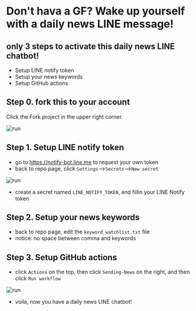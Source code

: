 # Don't hava a GF? Wake up yourself with a daily news LINE message!

## only 3 steps to activate this daily news LINE chatbot!
- Setup LINE notify token
- Setup your news keywords
- Setup GitHub actions

## Step 0. fork this to your account
Click the Fork project in the upper right corner.

![run](https://s2.loli.net/2022/12/06/1ta8qHFNBWjQuUb.png)

## Step 1. Setup LINE notify token
- go to https://notify-bot.line.me to request your own token
- back to repo page, click `Settings`-->`Secrets`-->`New secret`

![run](https://s2.loli.net/2022/12/07/7lvh9u3ayXZkIAm.png)

- create a secret named `LINE_NOTIFY_TOKEN`, and fillin your LINE Notify token

## Step 2. Setup your news keywords
- back to repo page, edit the `keyword_watchlist.txt` file
- notice: no space between comma and keywords

## Step 3. Setup GitHub actions
- click `Actions` on the top, then click `Sending-News` on the right, and then click `Run workflow`

![run](https://s2.loli.net/2022/12/07/jQufzoTSVdcbsn2.png)

- voila, now you have a daily news LINE chatbot!
